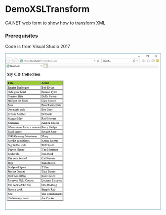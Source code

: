 # DemoXSLTransform
C#.NET web form to show how to transform XML

### Prerequisites

Code is from Visual Studio 2017


![alt text](screenshots/screenshot01.jpg "Description goes here")
